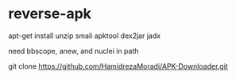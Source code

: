 # reverse-apk

apt-get install unzip smali apktool dex2jar jadx

need bbscope, anew, and nuclei in path

git clone https://github.com/HamidrezaMoradi/APK-Downloader.git
